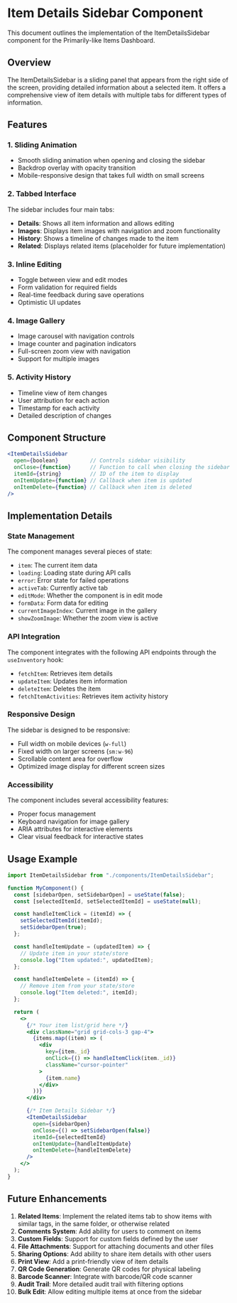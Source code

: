 # Item Details Sidebar Component

This document outlines the implementation of the ItemDetailsSidebar component for the Primarily-like Items Dashboard.

## Overview

The ItemDetailsSidebar is a sliding panel that appears from the right side of the screen, providing detailed information about a selected item. It offers a comprehensive view of item details with multiple tabs for different types of information.

## Features

### 1. Sliding Animation

- Smooth sliding animation when opening and closing the sidebar
- Backdrop overlay with opacity transition
- Mobile-responsive design that takes full width on small screens

### 2. Tabbed Interface

The sidebar includes four main tabs:

- **Details**: Shows all item information and allows editing
- **Images**: Displays item images with navigation and zoom functionality
- **History**: Shows a timeline of changes made to the item
- **Related**: Displays related items (placeholder for future implementation)

### 3. Inline Editing

- Toggle between view and edit modes
- Form validation for required fields
- Real-time feedback during save operations
- Optimistic UI updates

### 4. Image Gallery

- Image carousel with navigation controls
- Image counter and pagination indicators
- Full-screen zoom view with navigation
- Support for multiple images

### 5. Activity History

- Timeline view of item changes
- User attribution for each action
- Timestamp for each activity
- Detailed description of changes

## Component Structure

```jsx
<ItemDetailsSidebar
  open={boolean}          // Controls sidebar visibility
  onClose={function}      // Function to call when closing the sidebar
  itemId={string}         // ID of the item to display
  onItemUpdate={function} // Callback when item is updated
  onItemDelete={function} // Callback when item is deleted
/>
```

## Implementation Details

### State Management

The component manages several pieces of state:

- `item`: The current item data
- `loading`: Loading state during API calls
- `error`: Error state for failed operations
- `activeTab`: Currently active tab
- `editMode`: Whether the component is in edit mode
- `formData`: Form data for editing
- `currentImageIndex`: Current image in the gallery
- `showZoomImage`: Whether the zoom view is active

### API Integration

The component integrates with the following API endpoints through the `useInventory` hook:

- `fetchItem`: Retrieves item details
- `updateItem`: Updates item information
- `deleteItem`: Deletes the item
- `fetchItemActivities`: Retrieves item activity history

### Responsive Design

The sidebar is designed to be responsive:

- Full width on mobile devices (`w-full`)
- Fixed width on larger screens (`sm:w-96`)
- Scrollable content area for overflow
- Optimized image display for different screen sizes

### Accessibility

The component includes several accessibility features:

- Proper focus management
- Keyboard navigation for image gallery
- ARIA attributes for interactive elements
- Clear visual feedback for interactive states

## Usage Example

```jsx
import ItemDetailsSidebar from "./components/ItemDetailsSidebar";

function MyComponent() {
  const [sidebarOpen, setSidebarOpen] = useState(false);
  const [selectedItemId, setSelectedItemId] = useState(null);

  const handleItemClick = (itemId) => {
    setSelectedItemId(itemId);
    setSidebarOpen(true);
  };

  const handleItemUpdate = (updatedItem) => {
    // Update item in your state/store
    console.log("Item updated:", updatedItem);
  };

  const handleItemDelete = (itemId) => {
    // Remove item from your state/store
    console.log("Item deleted:", itemId);
  };

  return (
    <>
      {/* Your item list/grid here */}
      <div className="grid grid-cols-3 gap-4">
        {items.map((item) => (
          <div
            key={item._id}
            onClick={() => handleItemClick(item._id)}
            className="cursor-pointer"
          >
            {item.name}
          </div>
        ))}
      </div>

      {/* Item Details Sidebar */}
      <ItemDetailsSidebar
        open={sidebarOpen}
        onClose={() => setSidebarOpen(false)}
        itemId={selectedItemId}
        onItemUpdate={handleItemUpdate}
        onItemDelete={handleItemDelete}
      />
    </>
  );
}
```

## Future Enhancements

1. **Related Items**: Implement the related items tab to show items with similar tags, in the same folder, or otherwise related
2. **Comments System**: Add ability for users to comment on items
3. **Custom Fields**: Support for custom fields defined by the user
4. **File Attachments**: Support for attaching documents and other files
5. **Sharing Options**: Add ability to share item details with other users
6. **Print View**: Add a print-friendly view of item details
7. **QR Code Generation**: Generate QR codes for physical labeling
8. **Barcode Scanner**: Integrate with barcode/QR code scanner
9. **Audit Trail**: More detailed audit trail with filtering options
10. **Bulk Edit**: Allow editing multiple items at once from the sidebar
